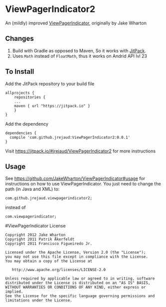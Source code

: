 # ViewPagerIndicator2
An (mildly) improved [ViewPagerIndicator](https://github.com/JakeWharton/ViewPagerIndicator), originally by Jake Wharton

## Changes
1. Build with Gradle as opposed to Maven, So it works with [JitPack](https://jitpack.io/).
2. Uses `Math` instead of `FloatMath`, thus it works on Andrid API lvl 23

## To Install
Add the JitPack repository to your build file
```
allprojects {
	repositories {
  	...
  	maven { url "https://jitpack.io" }
	}
}
```

Add the dependency
```
dependencies {
  compile 'com.github.jrejaud:ViewPagerIndicator2:0.0.1'
}
```
Visit https://jitpack.io/#jrejaud/ViewPagerIndicator2 for more instructions

## Usage
See https://github.com/JakeWharton/ViewPagerIndicator#usage for instructions on how to use ViewPagerIndicator.
You just need to change the path (in Java and XML) to:

```
com.github.jrejaud.viewpagerindicator2;
```

instead of 

```
com.viewpagerindicator;
```


#ViewPagerIndicator License 
```
Copyright 2012 Jake Wharton
Copyright 2011 Patrik Åkerfeldt
Copyright 2011 Francisco Figueiredo Jr.

Licensed under the Apache License, Version 2.0 (the "License");
you may not use this file except in compliance with the License.
You may obtain a copy of the License at

   http://www.apache.org/licenses/LICENSE-2.0

Unless required by applicable law or agreed to in writing, software
distributed under the License is distributed on an "AS IS" BASIS,
WITHOUT WARRANTIES OR CONDITIONS OF ANY KIND, either express or implied.
See the License for the specific language governing permissions and
limitations under the License.
```
